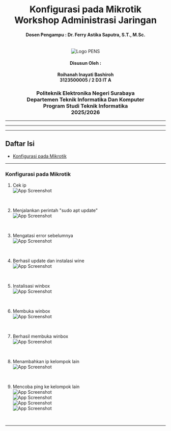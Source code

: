 <div align="center">
    <h1 style="text-align: center;font-weight: bold">Konfigurasi pada Mikrotik<br>Workshop Administrasi Jaringan</h1>
    <h4 style="text-align: center;">Dosen Pengampu : Dr. Ferry Astika Saputra, S.T., M.Sc.</h4>
</div>
<br />
<div align="center">
    <img src="Assets/Logo_PENS.png" alt="Logo PENS">
    <h4 style="text-align: center;">Disusun Oleh : </h4>
    <p style="text-align: center;">
        <strong>Roihanah Inayati Bashiroh</strong><br>
        <strong>3123500005 / 2 D3 IT A</strong><br>
    </p>

<h3>Politeknik Elektronika Negeri Surabaya<br>Departemen Teknik
Informatika Dan Komputer<br>Program Studi Teknik Informatika<br>2025/2026</h3>
    <hr>
    <hr>
</div>

---

## Daftar Isi

- [Konfigurasi pada Mikrotik](#konfigurasi-pada-mikrotik)

---

### Konfigurasi pada Mikrotik

1.  Cek ip <br>
    ![App Screenshot](Assets/cekip.jpg)<br>

<br>

2. Menjalankan perintah "sudo apt update" <br>
    ![App Screenshot](Assets/errorini.jpg)<br>

<br>

3. Mengatasi error sebelumnya <br>
    ![App Screenshot](Assets/solveerror.jpg)<br>

<br>

4. Berhasil update dan instalasi wine <br>
    ![App Screenshot](Assets/successupdate.jpg)<br>

<br>

5. Instalisasi winbox <br>
    ![App Screenshot](Assets/downloadwinbox.jpg)<br>

<br>

6. Membuka winbox <br>
    ![App Screenshot](Assets/openwinbox.jpg)<br>

<br>

7. Berhasil membuka winbox <br>
    ![App Screenshot](Assets/successopenwinbox.jpg)<br>

<br>

8. Menambahkan ip kelompok lain <br>
    ![App Screenshot](Assets/addipkellain.jpg)<br>

<br>

9. Mencoba ping ke kelompok lain <br>
    ![App Screenshot](Assets/pingkellain.jpg)<br>
    ![App Screenshot](Assets/pingkellain2.jpg)<br>
    ![App Screenshot](Assets/pingkellain3.jpg)<br>
    ![App Screenshot](Assets/pingkellain4.jpg)<br>

<br>

---
